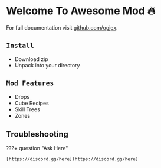 # Welcome To Awesome Mod 🔥

For full documentation visit [github.com/ogjex](https://github.com/ogjex).


## `Install`
* Download zip
* Unpack into your directory


## `Mod Features`

- Drops
- Cube Recipes
- Skill Trees
- Zones

## Troubleshooting
???+ question "Ask Here"

    [https://discord.gg/here](https://discord.gg/here)
